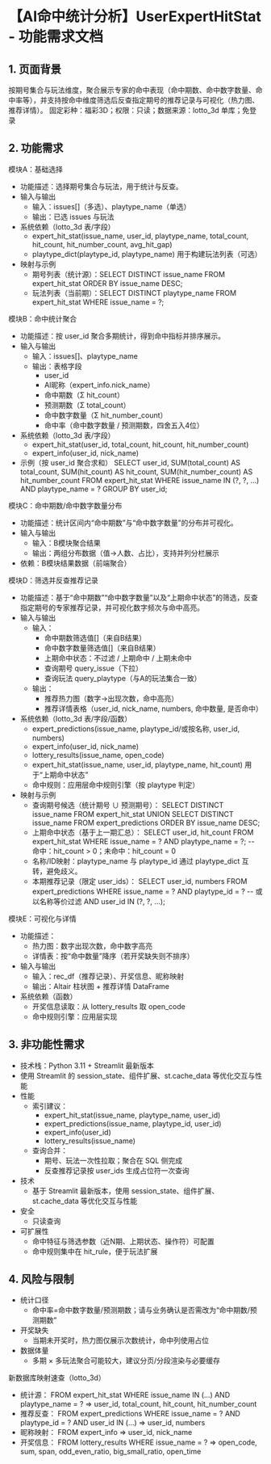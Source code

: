 # 【AI命中统计分析】UserExpertHitStat - 功能需求文档

## 1. 页面背景
按期号集合与玩法维度，聚合展示专家的命中表现（命中期数、命中数字数量、命中率等），并支持按命中维度筛选后反查指定期号的推荐记录与可视化（热力图、推荐详情）。
固定彩种：福彩3D；权限：只读；数据来源：lotto_3d 单库；免登录

## 2. 功能需求

模块A：基础选择
- 功能描述：选择期号集合与玩法，用于统计与反查。
- 输入与输出
  - 输入：issues[]（多选）、playtype_name（单选）
  - 输出：已选 issues 与玩法
- 系统依赖（lotto_3d 表/字段）
  - expert_hit_stat(issue_name, user_id, playtype_name, total_count, hit_count, hit_number_count, avg_hit_gap)
  - playtype_dict(playtype_id, playtype_name) 用于构建玩法列表（可选）
- 映射与示例
  - 期号列表（统计源）：SELECT DISTINCT issue_name FROM expert_hit_stat ORDER BY issue_name DESC;
  - 玩法列表（当前期）：SELECT DISTINCT playtype_name FROM expert_hit_stat WHERE issue_name = ?;

模块B：命中统计聚合
- 功能描述：按 user_id 聚合多期统计，得到命中指标并排序展示。
- 输入与输出
  - 输入：issues[]、playtype_name
  - 输出：表格字段
    - user_id
    - AI昵称（expert_info.nick_name）
    - 命中期数（Σ hit_count）
    - 预测期数（Σ total_count）
    - 命中数字数量（Σ hit_number_count）
    - 命中率（命中数字数量 / 预测期数，四舍五入4位）
- 系统依赖（lotto_3d 表/字段）
  - expert_hit_stat(user_id, total_count, hit_count, hit_number_count)
  - expert_info(user_id, nick_name)
- 示例（按 user_id 聚合求和）
  SELECT user_id,
         SUM(total_count) AS total_count,
         SUM(hit_count) AS hit_count,
         SUM(hit_number_count) AS hit_number_count
  FROM expert_hit_stat
  WHERE issue_name IN (?, ?, ...)
    AND playtype_name = ?
  GROUP BY user_id;

模块C：命中期数/命中数字数量分布
- 功能描述：统计区间内“命中期数”与“命中数字数量”的分布并可视化。
- 输入与输出
  - 输入：B模块聚合结果
  - 输出：两组分布数据（值→人数、占比），支持并列分栏展示
- 依赖：B模块结果数据（前端聚合）

模块D：筛选并反查推荐记录
- 功能描述：基于“命中期数”“命中数字数量”以及“上期命中状态”的筛选，反查指定期号的专家推荐记录，并可视化数字频次与命中高亮。
- 输入与输出
  - 输入：
    - 命中期数筛选值[]（来自B结果）
    - 命中数字数量筛选值[]（来自B结果）
    - 上期命中状态：不过滤 / 上期命中 / 上期未命中
    - 查询期号 query_issue（下拉）
    - 查询玩法 query_playtype（与A的玩法集合一致）
  - 输出：
    - 推荐热力图（数字→出现次数，命中高亮）
    - 推荐详情表格（user_id, nick_name, numbers, 命中数量, 是否命中）
- 系统依赖（lotto_3d 表/字段/函数）
  - expert_predictions(issue_name, playtype_id/或按名称, user_id, numbers)
  - expert_info(user_id, nick_name)
  - lottery_results(issue_name, open_code)
  - expert_hit_stat(issue_name, user_id, playtype_name, hit_count) 用于“上期命中状态”
  - 命中规则：应用层命中规则引擎（按 playtype 判定）
- 映射与示例
  - 查询期号候选（统计期号 ∪ 预测期号）：
    SELECT DISTINCT issue_name FROM expert_hit_stat
    UNION
    SELECT DISTINCT issue_name FROM expert_predictions
    ORDER BY issue_name DESC;
  - 上期命中状态（基于上一期汇总）：
    SELECT user_id, hit_count
    FROM expert_hit_stat
    WHERE issue_name = ? AND playtype_name = ?;
    -- 命中：hit_count > 0；未命中：hit_count = 0
  - 名称/ID映射：playtype_name 与 playtype_id 通过 playtype_dict 互转，避免歧义。
  - 本期推荐记录（限定 user_ids）：
    SELECT user_id, numbers
    FROM expert_predictions
    WHERE issue_name = ?
      AND playtype_id = ? -- 或以名称等价过滤
      AND user_id IN (?, ?, ...);

模块E：可视化与详情
- 功能描述：
  - 热力图：数字出现次数，命中数字高亮
  - 详情表：按“命中数量”降序（若开奖缺失则不排序）
- 输入与输出
  - 输入：rec_df（推荐记录）、开奖信息、昵称映射
  - 输出：Altair 柱状图 + 推荐详情 DataFrame
- 系统依赖（函数）
  - 开奖信息读取：从 lottery_results 取 open_code
  - 命中规则引擎：应用层实现

## 3. 非功能性需求
- 技术栈：Python 3.11 + Streamlit 最新版本
- 使用 Streamlit 的 session_state、组件扩展、st.cache_data 等优化交互与性能
- 性能
  - 索引建议：
    - expert_hit_stat(issue_name, playtype_name, user_id)
    - expert_predictions(issue_name, playtype_id, user_id)
    - expert_info(user_id)
    - lottery_results(issue_name)
  - 查询合并：
    - 期号、玩法一次性拉取；聚合在 SQL 侧完成
    - 反查推荐记录按 user_ids 生成占位符一次查询
- 技术
  - 基于 Streamlit 最新版本，使用 session_state、组件扩展、st.cache_data 等优化交互与性能
- 安全
  - 只读查询
- 可扩展性
  - 命中特征与筛选参数（近N期、上期状态、操作符）可配置
  - 命中规则集中在 hit_rule，便于玩法扩展

## 4. 风险与限制
- 统计口径
  - 命中率=命中数字数量/预测期数；请与业务确认是否需改为“命中期数/预测期数”
- 开奖缺失
  - 当期未开奖时，热力图仅展示次数统计，命中列使用占位
- 数据体量
  - 多期 × 多玩法聚合可能较大，建议分页/分段渲染与必要缓存

新数据库映射速查（lotto_3d）
- 统计源：
  FROM expert_hit_stat WHERE issue_name IN (...) AND playtype_name = ? ⇒ user_id, total_count, hit_count, hit_number_count
- 推荐反查：
  FROM expert_predictions WHERE issue_name = ? AND playtype_id = ? AND user_id IN (...)
  ⇒ user_id, numbers
- 昵称映射：
  FROM expert_info ⇒ user_id, nick_name
- 开奖信息：
  FROM lottery_results WHERE issue_name = ?
  ⇒ open_code, sum, span, odd_even_ratio, big_small_ratio, open_time